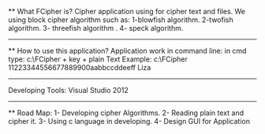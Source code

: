** What FCipher is?
Cipher application using for cipher text and files.
We using block cipher algorithm such as:
1-blowfish algorithm.
2-twofish algorithm.
3- threefish algorithm .
4- speck algorithm.
________________________________________
** How to use this application?
Application work in command line:
in cmd type:
c:\FCipher + key + plain Text
Example:
c:\FCipher 11223344556677889900aabbccddeeff Liza
________________________________________
Developing Tools:
Visual Studio 2012 
________________________________________
** Road Map:
1- Developing cipher Algorithms.
2- Reading plain text and cipher it.
3- Using c language in developing.
4- Design GUI for Application

